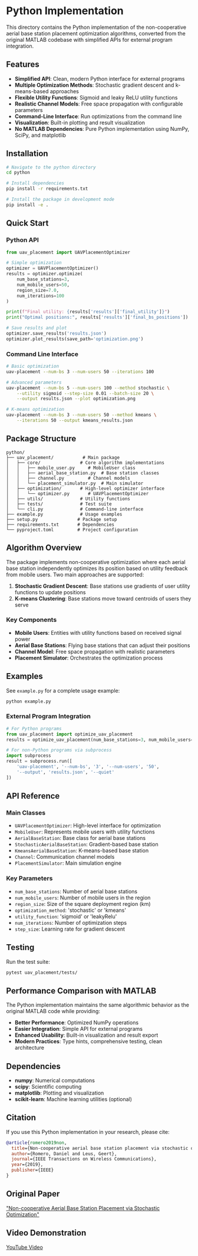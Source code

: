 # Python Implementation

This directory contains the Python implementation of the non-cooperative aerial base station placement optimization algorithms, converted from the original MATLAB codebase with simplified APIs for external program integration.

## Features

- **Simplified API**: Clean, modern Python interface for external programs
- **Multiple Optimization Methods**: Stochastic gradient descent and k-means-based approaches
- **Flexible Utility Functions**: Sigmoid and leaky ReLU utility functions
- **Realistic Channel Models**: Free space propagation with configurable parameters
- **Command-Line Interface**: Run optimizations from the command line
- **Visualization**: Built-in plotting and result visualization
- **No MATLAB Dependencies**: Pure Python implementation using NumPy, SciPy, and matplotlib

## Installation

```bash
# Navigate to the python directory
cd python

# Install dependencies
pip install -r requirements.txt

# Install the package in development mode
pip install -e .
```

## Quick Start

### Python API

```python
from uav_placement import UAVPlacementOptimizer

# Simple optimization
optimizer = UAVPlacementOptimizer()
results = optimizer.optimize(
    num_base_stations=3,
    num_mobile_users=50,
    region_size=7.0,
    num_iterations=100
)

print(f"Final utility: {results['results']['final_utility']}")
print("Optimal positions:", results['results']['final_bs_positions'])

# Save results and plot
optimizer.save_results('results.json')
optimizer.plot_results(save_path='optimization.png')
```

### Command Line Interface

```bash
# Basic optimization
uav-placement --num-bs 3 --num-users 50 --iterations 100

# Advanced parameters
uav-placement --num-bs 5 --num-users 100 --method stochastic \
    --utility sigmoid --step-size 0.01 --batch-size 20 \
    --output results.json --plot optimization.png

# K-means optimization
uav-placement --num-bs 3 --num-users 50 --method kmeans \
    --iterations 50 --output kmeans_results.json
```

## Package Structure

```
python/
├── uav_placement/           # Main package
│   ├── core/               # Core algorithm implementations
│   │   ├── mobile_user.py     # MobileUser class
│   │   ├── aerial_base_station.py  # Base station classes
│   │   ├── channel.py         # Channel models
│   │   └── placement_simulator.py  # Main simulator
│   ├── optimization/       # High-level optimizer interface
│   │   └── optimizer.py       # UAVPlacementOptimizer
│   ├── utils/              # Utility functions
│   ├── tests/              # Test suite
│   └── cli.py              # Command-line interface
├── example.py              # Usage examples
├── setup.py               # Package setup
├── requirements.txt       # Dependencies
└── pyproject.toml         # Project configuration
```

## Algorithm Overview

The package implements non-cooperative optimization where each aerial base station independently optimizes its position based on utility feedback from mobile users. Two main approaches are supported:

1. **Stochastic Gradient Descent**: Base stations use gradients of user utility functions to update positions
2. **K-means Clustering**: Base stations move toward centroids of users they serve

### Key Components

- **Mobile Users**: Entities with utility functions based on received signal power
- **Aerial Base Stations**: Flying base stations that can adjust their positions
- **Channel Model**: Free space propagation with realistic parameters
- **Placement Simulator**: Orchestrates the optimization process

## Examples

See `example.py` for a complete usage example:

```bash
python example.py
```

### External Program Integration

```python
# For Python programs
from uav_placement import optimize_uav_placement
results = optimize_uav_placement(num_base_stations=3, num_mobile_users=50)

# For non-Python programs via subprocess
import subprocess
result = subprocess.run([
    'uav-placement', '--num-bs', '3', '--num-users', '50', 
    '--output', 'results.json', '--quiet'
])
```

## API Reference

### Main Classes

- `UAVPlacementOptimizer`: High-level interface for optimization
- `MobileUser`: Represents mobile users with utility functions
- `AerialBaseStation`: Base class for aerial base stations
- `StochasticAerialBaseStation`: Gradient-based base station
- `KmeansAerialBaseStation`: K-means-based base station
- `Channel`: Communication channel models
- `PlacementSimulator`: Main simulation engine

### Key Parameters

- `num_base_stations`: Number of aerial base stations
- `num_mobile_users`: Number of mobile users in the region
- `region_size`: Size of the square deployment region (km)
- `optimization_method`: 'stochastic' or 'kmeans'
- `utility_function`: 'sigmoid' or 'leakyRelu'
- `num_iterations`: Number of optimization steps
- `step_size`: Learning rate for gradient descent

## Testing

Run the test suite:

```bash
pytest uav_placement/tests/
```

## Performance Comparison with MATLAB

The Python implementation maintains the same algorithmic behavior as the original MATLAB code while providing:

- **Better Performance**: Optimized NumPy operations
- **Easier Integration**: Simple API for external programs
- **Enhanced Usability**: Built-in visualization and result export
- **Modern Practices**: Type hints, comprehensive testing, clean architecture

## Dependencies

- **numpy**: Numerical computations
- **scipy**: Scientific computing
- **matplotlib**: Plotting and visualization
- **scikit-learn**: Machine learning utilities (optional)

## Citation

If you use this Python implementation in your research, please cite:

```bibtex
@article{romero2019non,
  title={Non-cooperative aerial base station placement via stochastic optimization},
  author={Romero, Daniel and Leus, Geert},
  journal={IEEE Transactions on Wireless Communications},
  year={2019},
  publisher={IEEE}
}
```

## Original Paper

["Non-cooperative Aerial Base Station Placement via Stochastic Optimization"](https://arxiv.org/abs/1905.03988)

## Video Demonstration

[YouTube Video](https://www.youtube.com/watch?v=ZNQiVQ3TtGI)